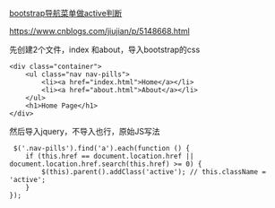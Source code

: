 [bootstrap导航菜单做active判断](https://www.cnblogs.com/jiujian/p/5148668.html)

https://www.cnblogs.com/jiujian/p/5148668.html

先创建2个文件，index 和about，导入bootstrap的css
```
<div class="container">
    <ul class="nav nav-pills">
        <li><a href="index.html">Home</a></li>
        <li><a href="about.html">About</a></li>
    </ul>
    <h1>Home Page</h1>
</div>
```
然后导入jquery，不导入也行，原始JS写法
```
 $('.nav-pills').find('a').each(function () {
    if (this.href == document.location.href || document.location.href.search(this.href) >= 0) {
        $(this).parent().addClass('active'); // this.className = 'active';
    }
});
```